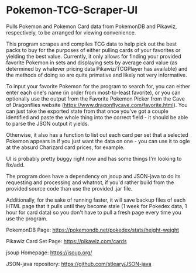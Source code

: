 # Pokemon-TCG-Scraper-UI
Pulls Pokemon and Pokemon Card data from PokemonDB and Pikawiz, respectively, to be arranged for viewing convenience.

This program scrapes and compiles TCG data to help pick out the best packs to buy for the purposes of either pulling cards of your favorites or yielding the best value. Currently, it only allows for finding your provided favorite Pokemon in sets and displaying sets by average card value (as determined by whatever pricing data Pikawiz/TCGPlayer has available) and the methods of doing so are quite primative and likely not very informative.

To input your favorite Pokemon for the program to search for, you can either enter each one's name (in order from most-to-least favorite), or you can optionally use the output from the Favorite Pokemon Picker from the Cave of Dragonflies website (https://www.dragonflycave.com/favorite.html).
You can just take the exported state from that once you've got a couple identified and paste the whole thing into the correct field - it should be able to parse the JSON output it yields.

Otherwise, it also has a function to list out each card per set that a selected Pokemon appears in if you just want the data on one - you can use it to ogle at the absurd Charizard card prices, for example.

UI is probably pretty buggy right now and has some things I'm looking to fix/add.

The program does have a dependency on jsoup and JSON-java to do its requesting and processing and whatnot, if you'd rather build from the provided source code than use the provided .jar file.

Additionally, for the sake of running faster, it will save backup files of each HTML page that it pulls until they become stale (1 week for Pokedex data, 1 hour for card data) so you don't have to pull a fresh page every time you use the program. 


PokemonDB Page: https://pokemondb.net/pokedex/stats/height-weight

Pikawiz Card Set Page: https://pikawiz.com/cards

jsoup Homepage: https://jsoup.org/

JSON-java repository: https://github.com/stleary/JSON-java
